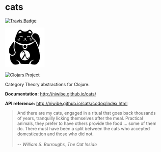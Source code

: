 cats
====

[![Travis Badge](https://img.shields.io/travis/niwibe/cats.svg?style=flat)](https://travis-ci.org/niwibe/cats "Travis Badge")

![](./logo/logo.png "cats logo")

[![Clojars Project](http://clojars.org/cats/latest-version.svg)](http://clojars.org/cats)

Category Theory abstractions for Clojure.

**Documentation:** http://niwibe.github.io/cats/

**API reference:** http://niwibe.github.io/cats/codox/index.html

<blockquote>
And there are my cats, engaged in a ritual that goes back thousands of years, tranquilly licking themselves after the meal. Practical animals, they prefer to have others provide the food ... some of them do. There must have been a split between the cats who accepted domestication and those who did not.
<br/> <br/>
-- <cite>William S. Burroughs, The Cat Inside</cite>
</blockquote>
